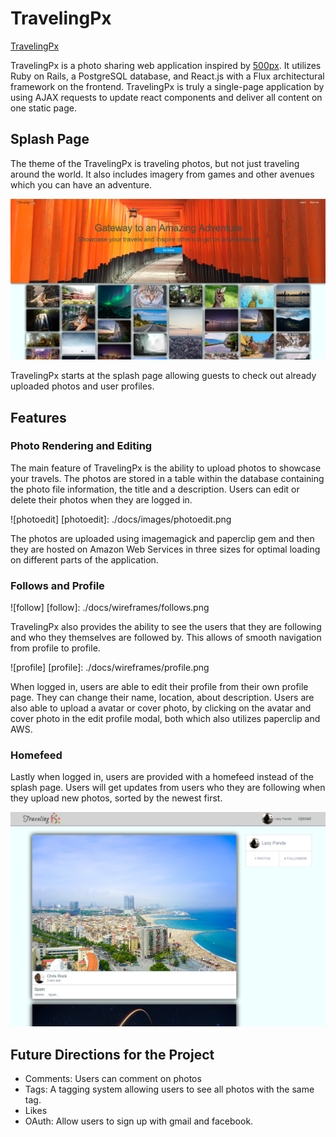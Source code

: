 # TravelingPx

[TravelingPx][heroku]

[heroku]: https://travelingpx.herokuapp.com/

TravelingPx is a photo sharing web application inspired by [500px][500px-link]. It utilizes Ruby on Rails, a PostgreSQL database, and React.js with a Flux architectural framework on the frontend. TravelingPx is truly a single-page application by using AJAX requests to update react components and deliver all content on one static page.


## Splash Page
The theme of the TravelingPx is traveling photos, but not just traveling around the world. It also includes imagery from games and other avenues which you can have an adventure.

![splashpage]

[500px-link]: https://500px.com/
[splashpage]: ./docs/images/splashpage.png

TravelingPx starts at the splash page allowing guests to check out already uploaded photos and user profiles.

## Features

### Photo Rendering and Editing

The main feature of TravelingPx is the ability to upload photos to showcase your travels. The photos are stored in a table within the database containing the photo file information, the title and a description. Users can edit or delete their photos when they are logged in.

![photoedit]
[photoedit]: ./docs/images/photoedit.png

The photos are uploaded using imagemagick and paperclip gem and then they are hosted on Amazon Web Services in three sizes for optimal loading on different parts of the application.

### Follows and Profile

![follow]
[follow]: ./docs/wireframes/follows.png

TravelingPx also provides the ability to see the users that they are following and who they themselves are followed by. This allows of smooth navigation from profile to profile.

![profile]
[profile]: ./docs/wireframes/profile.png

When logged in, users are able to edit their profile from their own profile page. They can change their name, location, about description. Users are also able to upload a avatar or cover photo, by clicking on the avatar and cover photo in the edit profile modal, both which also utilizes paperclip and AWS.

### Homefeed

Lastly when logged in, users are provided with a homefeed instead of the splash page. Users will get updates from users who they are following when they upload new photos, sorted by the newest first.

![homefeed]

[homefeed]: ./docs/wireframes/homefeed.png

## Future Directions for the Project
  - Comments: Users can comment on photos
  - Tags: A tagging system allowing users to see all photos with the same tag.
  - Likes
  - OAuth: Allow users to sign up with gmail and facebook.
